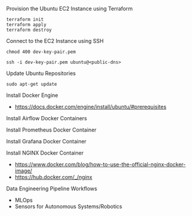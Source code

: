 Provision the Ubuntu EC2 Instance using Terraform

```shell
terraform init
terraform apply
terraform destroy
```

Connect to the EC2 Instance using SSH

```shell
chmod 400 dev-key-pair.pem
```

```shell
ssh -i dev-key-pair.pem ubuntu@<public-dns>
```

Update Ubuntu Repositories

```shell
sudo apt-get update
```

Install Docker Engine

- https://docs.docker.com/engine/install/ubuntu/#prerequisites

Install Airflow Docker Containers

Install Prometheus Docker Container

Install Grafana Docker Container

Install NGINX Docker Container

- https://www.docker.com/blog/how-to-use-the-official-nginx-docker-image/
- https://hub.docker.com/_/nginx

Data Engineering Pipeline Workflows

- MLOps
- Sensors for Autonomous Systems/Robotics